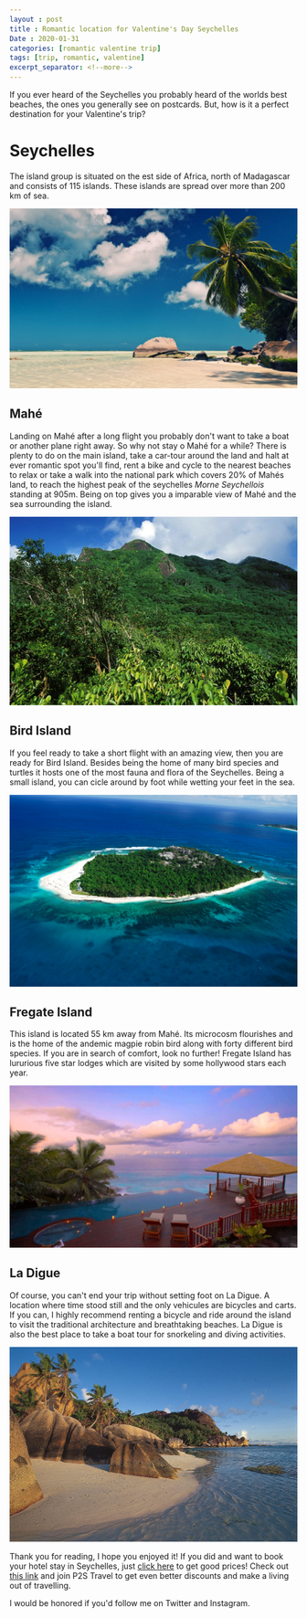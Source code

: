 ```yaml
---
layout : post
title : Romantic location for Valentine's Day Seychelles
Date : 2020-01-31
categories: [romantic valentine trip]
tags: [trip, romantic, valentine]
excerpt_separator: <!--more-->
---
```


If you ever heard of the Seychelles you probably heard of the worlds best beaches, the ones you generally see on postcards. But, how is it a perfect destination for your Valentine's trip?

<!--more-->

# Seychelles

The island group is situated on the est side of Africa, north of Madagascar and consists of 115 islands. These islands are spread over more than 200 km of sea.

<img class="d-block w-100 img-fluid" src="/assets/romantic-trip-2020/seychelles/seychelles.jpeg" alt="seychelles beautiful beach">

## Mahé

Landing on Mahé after a long flight you probably don't want to take a boat or another plane right away. So why not stay o Mahé for a while? There is plenty to do on the main island, take a car-tour around the land and halt at ever romantic spot you'll find, rent a bike and cycle to the nearest beaches to relax or take a walk into the national park which covers 20% of Mahés land, to reach the highest peak of the seychelles _Morne Seychellois_ standing at 905m. Being on top gives you a imparable view of Mahé and the sea surrounding the island.

<img class="d-block w-100 img-fluid" src="/assets/romantic-trip-2020/seychelles/morne seychellois 4.jpg" alt="morne seychellois peak beautiful romantic best view">

## Bird Island

If you feel ready to take a short flight with an amazing view, then you are ready for Bird Island. Besides being the home of many bird species and turtles it hosts one of the most fauna and flora of the Seychelles. Being a small island, you can cicle around by foot while wetting your feet in the sea.

<img class="d-block w-100 img-fluid" src="/assets/romantic-trip-2020/seychelles/bird-island.jpg" alt="bird island seychelles wonderful beach walk">

## Fregate Island

This island is located 55 km away from Mahé. Its microcosm flourishes and is the home of the andemic magpie robin bird along with forty different bird species. If you are in search of comfort, look no further! Fregate Island has lururious five star lodges which are visited by some hollywood stars each year. 

<img class="d-block w-100 img-fluid" src="/assets/romantic-trip-2020/seychelles/fregate-island.jpeg" alt="lurury hotel fregate island hollywood star">

## La Digue

Of course, you can't end your trip without setting foot on La Digue. A location where time stood still and the only vehicules are bicycles and carts. If you can, I highly recommend renting a bicycle and ride around the island to visit the traditional architecture and breathtaking beaches. La Digue is also the best place to take a boat tour for snorkeling and diving activities.


<img class="d-block w-100 img-fluid" src="/assets/romantic-trip-2020/seychelles/la-digue.jpeg" alt="paradise beach la digue">

Thank you for reading, I hope you enjoyed it! If you did and want to book your hotel stay in Seychelles, just [click here](https://thehotelsite.com/jdtravelp2s) to get good prices! Check out [this link](https://p2stravel.com/jdtravelp2s) and join P2S Travel to get even better discounts and make a living out of travelling.

I would be honored if you'd follow me on Twitter and Instagram.
